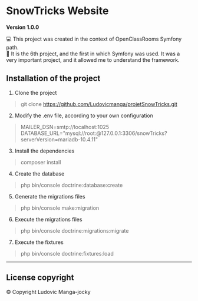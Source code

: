 # SnowTricks Website

**Version 1.0.0** 

:computer: This project was created in the context of OpenClassRooms Symfony path. </br>
:briefcase: It is the 6th project, and the first in which Symfony was used. 
It was a very important project, and it allowed me to understand the framework. 

## Installation of the project

1. Clone the project
> git clone https://github.com/Ludovicmanga/projetSnowTricks.git

2. Modify the .env file, according to your own configuration
>MAILER_DSN=smtp://localhost:1025
>DATABASE_URL="mysql://root:@127.0.0.1:3306/snowTricks?serverVersion=mariadb-10.4.11"

3. Install the dependencies 
>composer install

4. Create the database
>php bin/console doctrine:database:create

5. Generate the migrations files 
>php bin/console make:migration

6. Execute the migrations files
>php bin/console doctrine:migrations:migrate

7. Execute the fixtures
>php bin/console doctrine:fixtures:load

--- 

## License  copyright 
:copyright: Copyright Ludovic Manga-jocky 